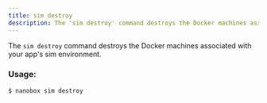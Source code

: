 ```yaml
---
title: sim destroy
description: The 'sim destroy' command destroys the Docker machines associated with your app's local simulated-production environment.
---
```


The `sim destroy` command destroys the Docker machines associated with your app's sim environment.

### Usage:
```bash
$ nanobox sim destroy
```
